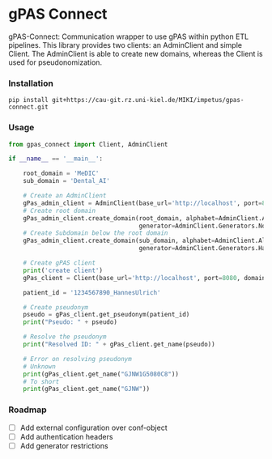 
# gPAS Connect
gPAS-Connect: Communication wrapper to use gPAS within python ETL pipelines. This library provides two clients: an AdminClient and simple Client. 
The AdminClient is able to create new domains, whereas the Client is used for pseudonomization.


### Installation 

```shell
pip install git+https://cau-git.rz.uni-kiel.de/MIKI/impetus/gpas-connect.git
```

### Usage

```python
from gpas_connect import Client, AdminClient

if __name__ == '__main__':

    root_domain = 'MeDIC'
    sub_domain = 'Dental_AI'

    # Create an AdminClient
    gPas_admin_client = AdminClient(base_url='http://localhost', port=8080)
    # Create root domain
    gPas_admin_client.create_domain(root_domain, alphabet=AdminClient.Alphabets.Symbol31,
                                    generator=AdminClient.Generators.NoCheckDigits)
    # Create Subdomain below the root domain
    gPas_admin_client.create_domain(sub_domain, alphabet=AdminClient.Alphabets.Symbol32,
                                    generator=AdminClient.Generators.HammingCode, parent_domain=root_domain)

    # Create gPAS client
    print('create client')
    gPas_client = Client(base_url='http://localhost', port=8080, domain=sub_domain)

    patient_id = '1234567890_HannesUlrich'

    # Create pseudonym
    pseudo = gPas_client.get_pseudonym(patient_id)
    print("Pseudo: " + pseudo)

    # Resolve the pseudonym
    print("Resolved ID: " + gPas_client.get_name(pseudo))

    # Error on resolving pseudonym
    # Unknown
    print(gPas_client.get_name("GJNW1G5080C8"))
    # To short
    print(gPas_client.get_name("GJNW"))
```

### Roadmap
- [ ] Add external configuration over conf-object 
- [ ] Add authentication headers
- [ ] Add generator restrictions

